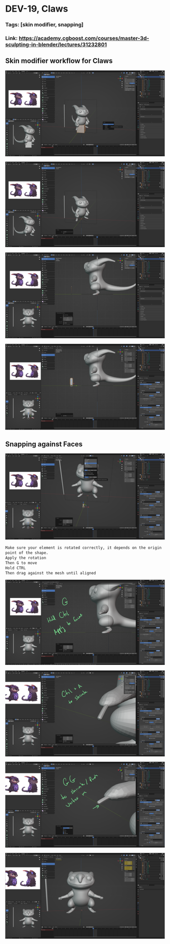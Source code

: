# DEV-19, Claws
### Tags: [skin modifier, snapping]
### Link: https://academy.cgboost.com/courses/master-3d-sculpting-in-blender/lectures/31232801


## Skin modifier workflow for Claws

![](../images/DEV-19/DEV-19-A1.png)

![](../images/DEV-19/DEV-19-A2.png)

![](../images/DEV-19/DEV-19-A3.png)

![](../images/DEV-19/DEV-19-A4.png)


## Snapping against Faces

![](../images/DEV-19/DEV-19-B1.png)

    Make sure your element is rotated correctly, it depends on the origin point of the shape.
    Apply the rotation
    Then G to move
    Hold CTRL
    Then drag against the mesh until aligned

![](../images/DEV-19/DEV-19-B2.png)

![](../images/DEV-19/DEV-19-B3.png)

![](../images/DEV-19/DEV-19-B4.png)

![](../images/DEV-19/DEV-19-B5.png)